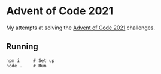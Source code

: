 # Advent of Code 2021

My attempts at solving the [Advent of Code 2021](https://adventofcode.com/2021) challenges.

## Running

```shell
npm i     # Set up
node .    # Run
```
